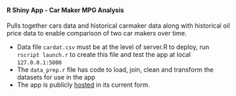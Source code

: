 #### R Shiny App - Car Maker MPG Analysis
Pulls together cars data and historical carmaker data along with historical oil price data to enable comparison of two car makers over time.
 - Data file `cardat.csv` must be at the level of server.R to deploy, run `rscript launch.r` to create this file and test the app at local `127.0.0.1:5000`
 - The `data_prep.r` file has code to load, join, clean and transform
the datasets for use in the app
 - The app is publicly <a href='https://gusmairs.shinyapps.io/mpg-shiny-app/'>hosted</a> in its current form.
